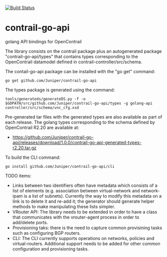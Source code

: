 [![Build Status](https://travis-ci.org/Juniper/contrail-go-api.svg?branch=master)](https://travis-ci.org/Juniper/contrail-go-api)

contrail-go-api
===============


golang API bindings for OpenContrail

The library consists on the contrail package plus an autogenerated
package "contrail-go-api/types" that contains types corresponding to
the OpenContrail datamodel defined in contrail-controller/src/schema.

The contail-go-api package can be installed with the "go get" command:
```
go get github.com/Juniper/contrail-go-api
```

The types package is generated using the command:
```
tools/generateds/generateDS.py -f -o $GOPATH/src/github.com/Juniper/contrail-go-api/types -g golang-api controller/src/schema/vnc_cfg.xsd
```

Pre-generated tar files with the generated types are also available as part of each release. The golang types corresponding to the schema defined by OpenContrail R2.20 are available at:
 - https://github.com/Juniper/contrail-go-api/releases/download/1.0.0/contrail-go-api-generated-types-r2.20.tar.gz

To build the CLI command:
```
go install github.com/Juniper/contrail-go-api/cli
```

TODO items:
 - Links between two identifiers often have metadata which
consists of a list of elements (e.g. association between
virtual-network and network-ipam is a list of subnets). Currently the way to modify this metadata on a link is to delete it and re-add it; the generator should generate helper methods to make manipulating these lists simpler.
 - VRouter API: The library needs to be extended in order to have a class that communicates with the vrouter-agent process in order to add/delete ports.
 - Provisioning taks: there is the need to capture common provisining tasks such as configuring BGP routers.
 - CLI: The CLI currently supports operations on networks, policies and virtual-routers. Additional support needs to be added for other common configuration and provisioning tasks.
